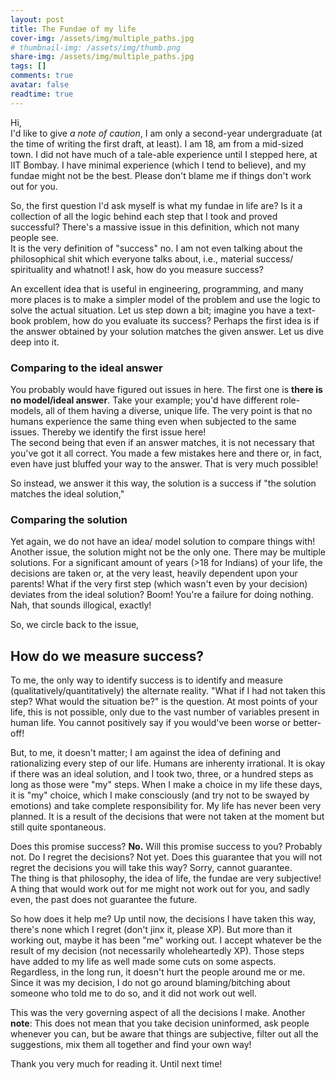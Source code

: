 ```yaml
---
layout: post
title: The Fundae of my life
cover-img: /assets/img/multiple_paths.jpg
# thumbnail-img: /assets/img/thumb.png
share-img: /assets/img/multiple_paths.jpg
tags: []
comments: true
avatar: false
readtime: true
---
```


Hi,  
I'd like to give _a note of caution_, I am only a second-year undergraduate (at the time of writing the first draft, at least). I am 18, am from a mid-sized town. I did not have much of a tale-able experience until I stepped here, at IIT Bombay.
I have minimal experience (which I tend to believe), and my fundae might not be the best. Please don't blame me if things don't work out for you.

So, the first question I'd ask myself is what my fundae in life are? Is it a collection of all the logic behind each step that I took and proved successful? There's a massive issue in this definition, which not many people see.  
It is the very definition of "success" no. I am not even talking about the philosophical shit which everyone talks about, i.e., material success/ spirituality and whatnot! I ask, how do you measure success?

An excellent idea that is useful in engineering, programming, and many more places is to make a simpler model of the problem and use the logic to solve the actual situation. Let us step down a bit; imagine you have a text-book problem, how do you evaluate its success? Perhaps the first idea is if the answer obtained by your solution matches the given answer. Let us dive deep into it.

### Comparing to the ideal answer
You probably would have figured out issues in here. The first one is **there is no model/ideal answer**. Take your example; you'd have different role-models, all of them having a diverse, unique life.
The very point is that no humans experience the same thing even when subjected to the same issues. Thereby we identify the first issue here!  
The second being that even if an answer matches, it is not necessary that you've got it all correct. You made a few mistakes here and there or, in fact, even have just bluffed your way to the answer.
That is very much possible!

So instead, we answer it this way, the solution is a success if "the solution matches the ideal solution,"  
### Comparing the solution
Yet again, we do not have an idea/ model solution to compare things with!  
Another issue, the solution might not be the only one. There may be multiple solutions. For a significant amount of years (>18 for Indians) of your life, the decisions are taken or, at the very least, heavily dependent upon your parents! What if the very first step (which wasn't even by your decision) deviates from the ideal solution? Boom! You're a failure for doing nothing. Nah, that sounds illogical, exactly!

So, we circle back to the issue,
## How do we measure success?

To me, the only way to identify success is to identify and measure (qualitatively/quantitatively) the alternate reality. "What if I had not taken this step? What would the situation be?"
is the question. At most points of your life, this is not possible, only due to the vast number of variables present in human life. You cannot positively say if you would've been worse
or better-off!

But, to me, it doesn't matter; I am against the idea of defining and rationalizing every step of our life. Humans are inherenty irrational. It is okay if there was an ideal solution, and I took two, three, or a hundred steps as long as those were "my" steps. When I make a choice in my life these days, it is "my" choice, which I make consciously (and try not
to be swayed by emotions) and take complete responsibility for. My life has never been very planned. It is a result of the decisions that were not taken at the moment but still
quite spontaneous.

Does this promise success? **No.** Will this promise success to you? Probably not. Do I regret the decisions? Not yet. Does this guarantee that you will not regret the decisions you will take this way? Sorry, cannot guarantee.  
The thing is that philosophy, the idea of life, the fundae are very subjective! A thing that would work out for me might not work out for you, and sadly even, the past does not guarantee the future.
 
 So how does it help me? Up until now, the decisions I have taken this way, there's none which I regret (don't jinx it, please XP). But more than it working out, maybe it has been 
 "me" working out. I accept whatever be the result of my decision (not necessarily wholeheartedly XP). Those steps have added to my life as well made some cuts on some aspects.
 Regardless, in the long run, it doesn't hurt the people around me or me. Since it was my decision, I do not go around blaming/bitching about someone who told me to do so, and it did not
 work out well.
 
 This was the very governing aspect of all the decisions I make.
 Another **note**: This does not mean that you take decision uninformed, ask people whenever you can, but be aware that things are subjective, filter out all the suggestions, mix them
 all together and find your own way!
 
 Thank you very much for reading it.
 Until next time!
